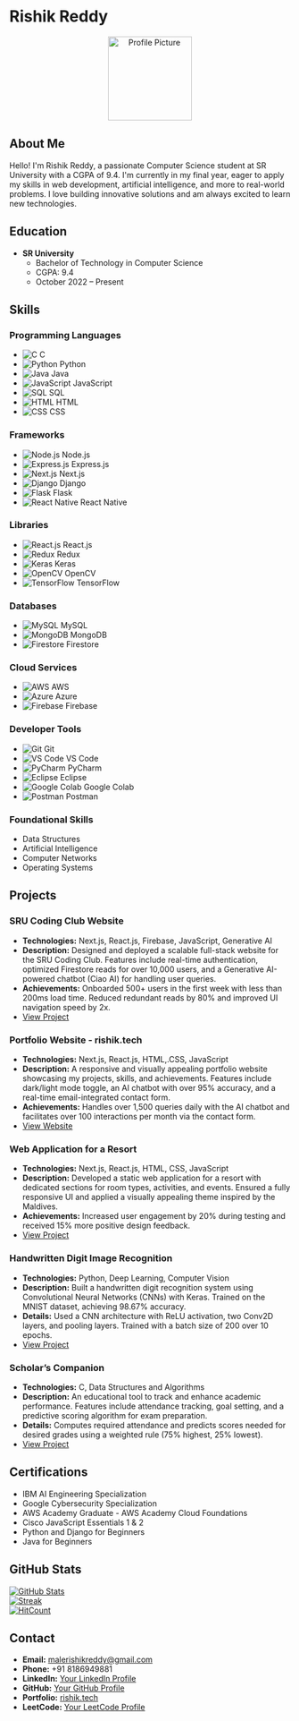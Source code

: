 # Rishik Reddy

<p align="center">
  <img src="images/profile-picture.jpg" alt="Profile Picture" width="150">
</p>

## About Me

Hello! I'm Rishik Reddy, a passionate Computer Science student at SR University with a CGPA of 9.4. I'm currently in my final year, eager to apply my skills in web development, artificial intelligence, and more to real-world problems. I love building innovative solutions and am always excited to learn new technologies.

## Education

- **SR University**  
  - Bachelor of Technology in Computer Science  
  - CGPA: 9.4  
  - October 2022 – Present  

## Skills

### Programming Languages
- ![C](https://cdn.jsdelivr.net/gh/devicons/devicon/icons/c/c-original.svg) C
- ![Python](https://cdn.jsdelivr.net/gh/devicons/devicon/icons/python/python-original.svg) Python
- ![Java](https://cdn.jsdelivr.net/gh/devicons/devicon/icons/java/java-original.svg) Java
- ![JavaScript](https://cdn.jsdelivr.net/gh/devicons/devicon/icons/javascript/javascript-original.svg) JavaScript
- ![SQL](https://cdn.jsdelivr.net/gh/devicons/devicon/icons/sqlite/sqlite-original.svg) SQL
- ![HTML](https://cdn.jsdelivr.net/gh/devicons/devicon/icons/html5/html5-original.svg) HTML
- ![CSS](https://cdn.jsdelivr.net/gh/devicons/devicon/icons/css3/css3-original.svg) CSS

### Frameworks
- ![Node.js](https://cdn.jsdelivr.net/gh/devicons/devicon/icons/nodejs/nodejs-original.svg) Node.js
- ![Express.js](https://cdn.jsdelivr.net/gh/devicons/devicon/icons/express/express-original.svg) Express.js
- ![Next.js](https://cdn.jsdelivr.net/gh/devicons/devicon/icons/nextjs/nextjs-original.svg) Next.js
- ![Django](https://cdn.jsdelivr.net/gh/devicons/devicon/icons/django/django-plain.svg) Django
- ![Flask](https://cdn.jsdelivr.net/gh/devicons/devicon/icons/flask/flask-original.svg) Flask
- ![React Native](https://cdn.jsdelivr.net/gh/devicons/devicon/icons/react/react-original.svg) React Native

### Libraries
- ![React.js](https://cdn.jsdelivr.net/gh/devicons/devicon/icons/react/react-original.svg) React.js
- ![Redux](https://cdn.jsdelivr.net/gh/devicons/devicon/icons/redux/redux-original.svg) Redux
- ![Keras](https://cdn.jsdelivr.net/gh/devicons/devicon/icons/keras/keras-original.svg) Keras
- ![OpenCV](https://cdn.jsdelivr.net/gh/devicons/devicon/icons/opencv/opencv-original.svg) OpenCV
- ![TensorFlow](https://cdn.jsdelivr.net/gh/devicons/devicon/icons/tensorflow/tensorflow-original.svg) TensorFlow

### Databases
- ![MySQL](https://cdn.jsdelivr.net/gh/devicons/devicon/icons/mysql/mysql-original.svg) MySQL
- ![MongoDB](https://cdn.jsdelivr.net/gh/devicons/devicon/icons/mongodb/mongodb-original.svg) MongoDB
- ![Firestore](https://cdn.jsdelivr.net/gh/devicons/devicon/icons/firebase/firebase-plain.svg) Firestore

### Cloud Services
- ![AWS](https://cdn.jsdelivr.net/gh/devicons/devicon/icons/amazonwebservices/amazonwebservices-original.svg) AWS
- ![Azure](https://cdn.jsdelivr.net/gh/devicons/devicon/icons/microsoftazure/microsoftazure-original.svg) Azure
- ![Firebase](https://cdn.jsdelivr.net/gh/devicons/devicon/icons/firebase/firebase-plain.svg) Firebase

### Developer Tools
- ![Git](https://cdn.jsdelivr.net/gh/devicons/devicon/icons/git/git-original.svg) Git
- ![VS Code](https://cdn.jsdelivr.net/gh/devicons/devicon/icons/vscode/vscode-original.svg) VS Code
- ![PyCharm](https://cdn.jsdelivr.net/gh/devicons/devicon/icons/pycharm/pycharm-original.svg) PyCharm
- ![Eclipse](https://cdn.jsdelivr.net/gh/devicons/devicon/icons/eclipse/eclipse-original.svg) Eclipse
- ![Google Colab](https://cdn.jsdelivr.net/gh/devicons/devicon/icons/colab/colab-original.svg) Google Colab
- ![Postman](https://cdn.jsdelivr.net/gh/devicons/devicon/icons/postman/postman-original.svg) Postman

### Foundational Skills
- Data Structures
- Artificial Intelligence
- Computer Networks
- Operating Systems

## Projects

### SRU Coding Club Website
- **Technologies:** Next.js, React.js, Firebase, JavaScript, Generative AI  
- **Description:** Designed and deployed a scalable full-stack website for the SRU Coding Club. Features include real-time authentication, optimized Firestore reads for over 10,000 users, and a Generative AI-powered chatbot (Ciao AI) for handling user queries.  
- **Achievements:** Onboarded 500+ users in the first week with less than 200ms load time. Reduced redundant reads by 80% and improved UI navigation speed by 2x.  
- [View Project](https://github.com/yourusername/sru-coding-club)

### Portfolio Website - rishik.tech
- **Technologies:** Next.js, React.js, HTML,.CSS, JavaScript  
- **Description:** A responsive and visually appealing portfolio website showcasing my projects, skills, and achievements. Features include dark/light mode toggle, an AI chatbot with over 95% accuracy, and a real-time email-integrated contact form.  
- **Achievements:** Handles over 1,500 queries daily with the AI chatbot and facilitates over 100 interactions per month via the contact form.  
- [View Website](https://rishik.tech)

### Web Application for a Resort
- **Technologies:** Next.js, React.js, HTML, CSS, JavaScript  
- **Description:** Developed a static web application for a resort with dedicated sections for room types, activities, and events. Ensured a fully responsive UI and applied a visually appealing theme inspired by the Maldives.  
- **Achievements:** Increased user engagement by 20% during testing and received 15% more positive design feedback.  
- [View Project](https://github.com/yourusername/resort-webapp)

### Handwritten Digit Image Recognition
- **Technologies:** Python, Deep Learning, Computer Vision  
- **Description:** Built a handwritten digit recognition system using Convolutional Neural Networks (CNNs) with Keras. Trained on the MNIST dataset, achieving 98.67% accuracy.  
- **Details:** Used a CNN architecture with ReLU activation, two Conv2D layers, and pooling layers. Trained with a batch size of 200 over 10 epochs.  
- [View Project](https://github.com/yourusername/digit-recognition)

### Scholar’s Companion
- **Technologies:** C, Data Structures and Algorithms  
- **Description:** An educational tool to track and enhance academic performance. Features include attendance tracking, goal setting, and a predictive scoring algorithm for exam preparation.  
- **Details:** Computes required attendance and predicts scores needed for desired grades using a weighted rule (75% highest, 25% lowest).  
- [View Project](https://github.com/yourusername/scholars-companion)

## Certifications

- IBM AI Engineering Specialization  
- Google Cybersecurity Specialization  
- AWS Academy Graduate - AWS Academy Cloud Foundations  
- Cisco JavaScript Essentials 1 & 2  
- Python and Django for Beginners  
- Java for Beginners  

## GitHub Stats

[![GitHub Stats](https://github-readme-stats.vercel.app/api?username=yourusername)](https://github.com/anuraghazra/github-readme-stats)  
[![Streak](https://streak-stats.demolab.com?user=yourusername)](https://github.com/DenverCoder1/github-readme-streak-stats)  
[![HitCount](https://hits.seeyoufarm.com/api/count/incr/badge.svg?url=https%3A%2F%2Fgithub.com%2Fyourusername&count_bg=%2379C83D&title_bg=%23555555&icon=github.svg&icon_color=%23E7E7E7&title=hits&edge_flat=false)](https://hits.seeyoufarm.com)

## Contact

- **Email:** [malerishikreddy@gmail.com](mailto:malerishikreddy@gmail.com)  
- **Phone:** +91 8186949881  
- **LinkedIn:** [Your LinkedIn Profile](https://www.linkedin.com/in/yourprofile)  
- **GitHub:** [Your GitHub Profile](https://github.com/yourusername)  
- **Portfolio:** [rishik.tech](https://rishik.tech)  
- **LeetCode:** [Your LeetCode Profile](https://leetcode.com/yourusername)